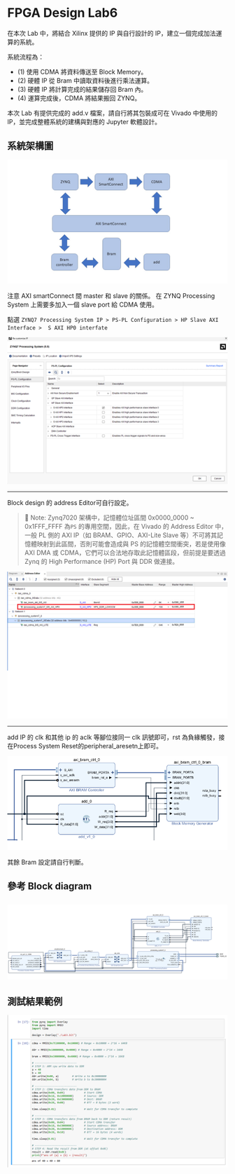 # FPGA Design Lab6

在本次 Lab 中，將結合 Xilinx 提供的 IP 與自行設計的 IP，建立一個完成加法運算的系統。

系統流程為：

- (1) 使用 CDMA 將資料傳送至 Block Memory。
- (2) 硬體 IP 從 Bram 中讀取資料後進行乘法運算。
- (3) 硬體 IP 將計算完成的結果儲存回 Bram 內。
- (4) 運算完成後，CDMA 將結果搬回 ZYNQ。

本次 Lab 有提供完成的 add.v 檔案，請自行將其包裝成可在 Vivado 中使用的 IP，並完成整體系統的建構與對應的 Jupyter 軟體設計。

## 系統架構圖

![system](png/system.jpg)

注意 AXI smartConnect 間 master 和 slave 的關係。
在 ZYNQ Processing System 上需要多加入一個 slave port 給 CDMA 使用。

點選 ` ZYNQ7 Processing System IP > PS-PL Configuration > HP Slave AXI Interface >  S AXI HP0 interfate `

![PS_HP0](png/PS_HP0.png)

---  

Block design 的 address Editor可自行設定。  
> 📌 Note: Zynq7020 架構中，記憶體位址區間 0x0000_0000 ~ 0x1FFF_FFFF 為`PS` 的專用空間，因此，在 Vivado 的 Address Editor 中，一般 PL 側的 AXI IP（如 BRAM、GPIO、AXI-Lite Slave 等）不可將其記憶體映射到此區間，否則可能會造成與 PS 的記憶體空間衝突，若是使用像 AXI DMA 或 CDMA，它們可以合法地存取此記憶體區段，但前提是要透過 Zynq 的 High Performance (HP) Port 與 DDR 做連接。

![address](png/address.png)

---

add IP 的 clk 和其他 ip 的 aclk 等腳位接同一 clk 訊號即可，rst 為負緣觸發，接在Process System Reset的peripheral_aresetn上即可。

![add_ip](png/add_ip.png)

其餘 Bram 設定請自行判斷。

## 參考 Block diagram

![block_diagram](png/block_diagram.png)
---

## 測試結果範例

![demo](png/demo.png)
